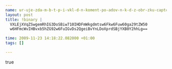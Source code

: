 ```yaml
--- 
name: ur-uje-zda-m-b-t-p-i-vkl-d-n-koment-po-adov-n-k-d-z-obr-zku-captcha-
layout: post
title: !binary |
  VXLEjXVqZSwgemRhIG3DoSBiw710IHDFmWkgdmtsw6Fkw6Fuw60ga29tZW50
  w6HFmcWvIHBvxb5hZG92w6FuIGvDs2QgeiBvYnLDoXprdSBjYXB0Y2hhLg==

time: 2009-11-23 14:18:22.082000 +01:00
tags: []

---
```

true
